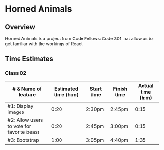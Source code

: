# Horned Animals

## Overview

Horned Animals is a project from Code Fellows: Code 301 that allow us to get familiar with the workings of React.

## Time Estimates

### Class 02

| # & Name of feature                        | Estimated time (h:m) | Start time | Finish time | Actual time (h:m) |
| ------------------------------------------ | -------------------- | ---------- | ----------- | ----------------- |
| #1: Display images                         | 0:20                 | 2:30pm     | 2:45pm      | 0:15              |
| #2: Allow users to vote for favorite beast | 0:20                 | 2:45pm     | 3:00pm      | 0:15              |
| #3: Bootstrap                              | 1:00                 | 3:05pm     | 4:40pm      | 1:35              |
